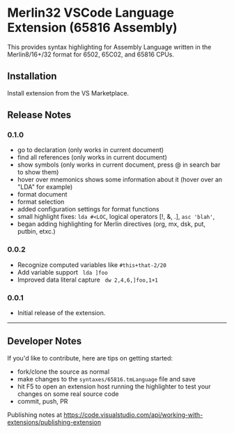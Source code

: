 # Merlin32 VSCode Language Extension (65816 Assembly)

This provides syntax highlighting for Assembly Language written in the Merlin8/16+/32 format for 6502, 65C02, and 65816 CPUs.

## Installation

Install extension from the VS Marketplace.  


## Release Notes

### 0.1.0 
- go to declaration (only works in current document)
- find all references (only works in current document)
- show symbols (only works in current document, press @ in search bar to show them)
- hover over mnemonics shows some information about it (hover over an "LDA" for example)
- format document
- format selection
- added configuration settings for format functions
- small highlight fixes: `lda #<LOC`, logical operators [!, &, .], `asc 'blah'`,
- began adding highlighting for Merlin directives (org, mx, dsk, put, putbin, etxc.) 


### 0.0.2

- Recognize computed variables like `#this+that-2/20`
- Add variable support ` lda ]foo`
- Improved data literal capture ` dw 2,4,6,]foo,1+1`

### 0.0.1

- Initial release of the extension.


-----------------------------------------------------------------------------------------------------------


## Developer Notes

If you'd like to contribute, here are tips on getting started:

- fork/clone the source as normal
- make changes to the `syntaxes/65816.tmLanguage` file and save
- hit F5 to open an extension host running the highlighter to test your changes on some real source code
- commit, push, PR

Publishing notes at https://code.visualstudio.com/api/working-with-extensions/publishing-extension
